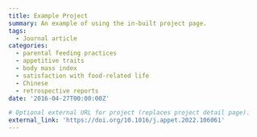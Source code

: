 ```yaml
---
title: Example Project
summary: An example of using the in-built project page.
tags:
  - Journal article
categories:
  - parental feeding practices
  - appetitive traits
  - body mass index
  - satisfaction with food-related life
  - Chinese
  - retrospective reports
date: '2016-04-27T00:00:00Z'

# Optional external URL for project (replaces project detail page).
external_link: 'https://doi.org/10.1016/j.appet.2022.106061'
---
```

